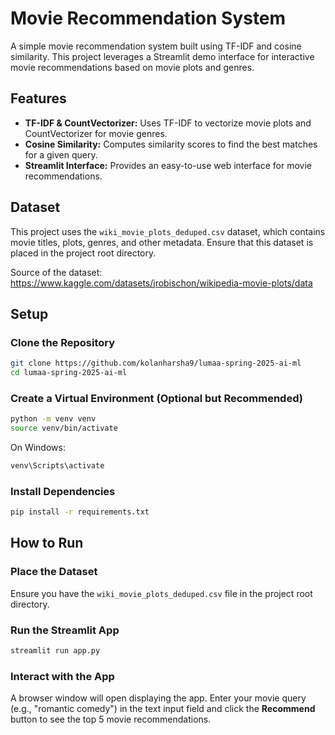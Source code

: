 # Movie Recommendation System

A simple movie recommendation system built using TF-IDF and cosine similarity. This project leverages a Streamlit demo interface for interactive movie recommendations based on movie plots and genres.

## Features

- **TF-IDF & CountVectorizer:** Uses TF-IDF to vectorize movie plots and CountVectorizer for movie genres.
- **Cosine Similarity:** Computes similarity scores to find the best matches for a given query.
- **Streamlit Interface:** Provides an easy-to-use web interface for movie recommendations.

## Dataset

This project uses the `wiki_movie_plots_deduped.csv` dataset, which contains movie titles, plots, genres, and other metadata. Ensure that this dataset is placed in the project root directory.

Source of the dataset: https://www.kaggle.com/datasets/jrobischon/wikipedia-movie-plots/data

## Setup

### Clone the Repository

```bash
git clone https://github.com/kolanharsha9/lumaa-spring-2025-ai-ml
cd lumaa-spring-2025-ai-ml
```

### Create a Virtual Environment (Optional but Recommended)

```bash
python -m venv venv
source venv/bin/activate  
```
On Windows: 
```bash
venv\Scripts\activate
```

### Install Dependencies

```bash
pip install -r requirements.txt
```

## How to Run

### Place the Dataset

Ensure you have the `wiki_movie_plots_deduped.csv` file in the project root directory.

### Run the Streamlit App

```bash
streamlit run app.py
```

### Interact with the App

A browser window will open displaying the app. Enter your movie query (e.g., "romantic comedy") in the text input field and click the **Recommend** button to see the top 5 movie recommendations.

